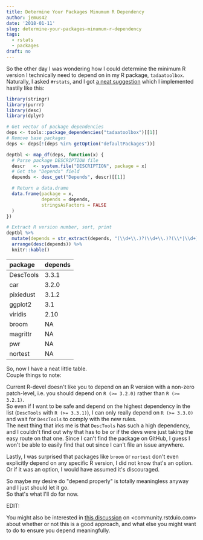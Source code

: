 ```yaml
---
title: Determine Your Packages Minumum R Dependency
author: jemus42
date: '2018-01-11'
slug: determine-your-packages-minumum-r-dependency
tags:
  - rstats
  - packages
draft: no
---
```


So the other day I was wondering how I could determine the minimum R version I technically need to depend on in my R package, `tadaatoolbox`. Naturally, I asked `#rstats`, and I got [a neat suggestion](https://twitter.com/kevin_ushey/status/951132312002899968) which I implemented hastily like this:

```r
library(stringr)
library(purrr)
library(desc)
library(dplyr)

# Get vector of package dependencies
deps <- tools::package_dependencies("tadaatoolbox")[[1]]
# Remove base packages
deps <- deps[!(deps %in% getOption("defaultPackages"))]

deptbl <- map_df(deps, function(x) {
  # Parse package DESCRIPTION file
  descr   <- system.file("DESCRIPTION", package = x)
  # Get the "Depends" field
  depends <- desc_get("Depends", descr)[[1]]

  # Return a data.drame
  data.frame(package = x,
             depends = depends,
             stringsAsFactors = FALSE
  )
})

# Extract R version number, sort, print
deptbl %>%
  mutate(depends = str_extract(depends, "(\\d+\\.)?(\\d+\\.)?(\\*|\\d+)")) %>%
  arrange(desc(depends)) %>%
  knitr::kable()
```

|package   |depends |
|:---------|:-------|
|DescTools |3.3.1   |
|car       |3.2.0   |
|pixiedust |3.1.2   |
|ggplot2   |3.1     |
|viridis   |2.10    |
|broom     |NA      |
|magrittr  |NA      |
|pwr       |NA      |
|nortest   |NA      |


So, now I have a neat little table.  
Couple things to note:

Current R-devel doesn't like you to depend on an R version with a non-zero patch-level, i.e. you should depend on `R (>= 3.2.0)` rather than `R (>= 3.2.1)`.  
So even if I want to be safe and depend on the highest dependency in the list (`DescTools` with `R (>= 3.3.1)`), I can only really depend on `R (>= 3.3.0)` and wait for `DescTools` to comply with the new rules.  
The next thing that irks me is that `DescTools` has such a high dependency, and I couldn't find out why that has to be or if the devs were just taking the easy route on that one. Since I can't find the package on GitHub, I guess I won't be able to easily find that out since I can't file an issue anywhere.  

Lastly, I was surprised that packages like `broom` or `nortest` don't even explicitly depend on any specific R version, I did not know that's an option. Or if it was an option, I would have assumed it's discouraged.

So maybe my desire do "depend properly" is totally meaningless anyway and I just should let it go.  
So that's what I'll do for now.

EDIT: 

You might also be interested in [this discussion](https://community.rstudio.com/t/determining-which-version-of-r-to-depend-on/4396/13) on <community.rstduio.com> about whether or not this is a good approach, and what else you might want to do to ensure you depend meaningfully.
